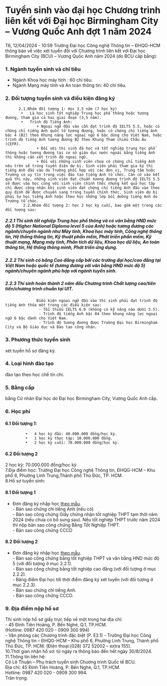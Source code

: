 # Tuyển sinh vào đại học Chương trình liên kết với Đại học Birmingham City – Vương Quốc Anh đợt 1 năm 2024
T6, 12/04/2024 - 10:59
Trường Đại học Công nghệ Thông tin – ĐHQG-HCM thông báo về việc xét tuyển đối với Chương trình liên kết với Đại học Birmingham City (BCU) – Vương Quốc Anh năm 2024 (do BCU cấp bằng):  
### 1. Ngành tuyển sinh và chỉ tiêu
-   Ngành Khoa học máy tính : 60 chỉ tiêu.  
-   Ngành Mạng máy tính và An toàn thông tin: 40 chỉ tiêu.
### 2. Đối tượng tuyển sinh và điều kiện đăng ký  
          2.1.Nhóm đối tượng 1: Học 3,5 năm (7 học kỳ)  
           •   Là học sinh tốt nghiệp Trung học phổ thông hoặc tương đương, tham gia cả hai giai đoạn (3,5 năm).  
           •   Trình độ Tiếng Anh:  
                  + Ngoại ngữ đầu vào cần đạt trình độ IELTS 5.5, hoặc có chứng chỉ tiếng Anh quốc tế tương đương, hoặc có chứng chỉ tiếng Anh bậc 4 (B2) theo Khung năng lực ngoại ngữ 6 bậc dùng cho Việt Nam, hoặc trình độ tiếng Anh tương đương B2 theo Khung Tham chiếu Châu Âu (CEFR).  
                  + Đối với thí sinh đã học và tốt nghiệp trung học phổ thông hoặc tương đương tại cơ sở giáo dục nước ngoài bằng tiếng Anh thì không cần xét trình độ ngoại ngữ.  
                  + Đối với những sinh viên chưa có chứng chỉ tiếng Anh nêu trên sẽ trúng tuyển diện dự bị. Sinh viên phải tham gia kỳ thi tiếng Anh đầu vào do Trường phối hợp với các đơn vị, Trung tâm hoặc Trường có uy tín trong việc đào tạo tiếng Anh tổ chức. Căn cứ vào kết quả thi này, những sinh viên đạt chuẩn tương đương trình độ IELTS 5.5 sẽ được vào học cùng với sinh viên chính thức nhưng kết quả học tập chỉ được công nhận khi sinh viên đạt chứng chỉ tiếng Anh đầu vào theo quy định để được chuyển sang trúng tuyển chính thức. Sinh viên dự bị phải tự học tiếng Anh hoặc theo học những lớp bồi dưỡng tiếng Anh do Trường tổ chức.  
            2.2.Nhóm đối tượng 2: học 2 học kỳ cuối, bao gồm một trong các đối tượng sau:  
##### 2.2.1 Thí sinh tốt nghiệp Trung học phổ thông và có văn bằng HND mức độ 5 (Higher National Diploma level 5 của Anh) hoặc tương đương các ngành/chuyên ngành như  Máy tính, Khoa học máy tính, Công nghệ thông tin, Hệ thống thông tin, Kỹ thuật phần mềm, Phát triển phần mềm, Kỹ thuật mạng, Mạng máy tính, Phân tích dữ liệu, Khoa học dữ liệu, An toàn thông tin, Hệ thống thông minh, Phát triển ứng dụng.  
##### 2.2.2 Thí sinh có bằng Cao đẳng cấp bởi các trường đại học/cao đẳng tại Việt Nam hoặc quốc   tế (tương đương với văn bằng HND mức độ 5) ngành/chuyên ngành phù hợp với  ngành tuyển sinh.  
##### 2.2.3 Thí sinh hoàn thành 2 năm đầu Chương trình Chất lượng cao/tiên tiến/chương trình  chuẩn tại UIT.  
                  Điều kiện ngoại ngữ đầu vào thí sinh phải đạt trình độ tiếng Anh thỏa một trong các điều kiện sau:
                   - Tối thiểu IELTS 6.0 (không có kỹ năng nào dưới 5.5).
                   - Trình độ tiếng Anh bậc 04 theo khung năng lực ngoại ngữ 6 bậc dành cho Việt Nam.
                   - Trình độ tương đương được Trường Đại học Birmingham City và Bộ Giáo dục và Đào tạo công nhận.
### 3. Phương thức tuyển sinh
xét tuyển hồ sơ đăng ký.  
### 4. Loại hình đào tạo
đào tạo theo học chế tín chỉ.  
### 5. Bằng cấp
bằng Cử nhân Đại học do Đại học Birmingham City, Vương Quốc Anh cấp.  
### 6. Học phí
#### 6.1 Đối tượng 1:  
             •   4 học kỳ đầu: 40.000.000 đồng/học kỳ.  
             •   1 học kỳ thực tập: 10.000.000 đồng.  
             •   2 học kỳ cuối: 70.000.000 đồng/học kỳ.  
#### 6.2 Đối tượng 2
2 học kỳ: 70.000.000 đồng/học kỳ  
7.Địa điểm học: Trường Đại học Công nghệ Thông tin, ĐHQG-HCM – Khu phố 6, Phường Linh Trung,Thành phố Thủ Đức, TP. HCM.  
8.Hồ sơ tuyển sinh:  
#### 8.1 Đối tượng 1
- Đơn đăng ký nhập học [theo mẫu](/sites/default/files/uploads/files/202404/phieudkxt-uit-bcu_2.docx).  
                - Bản sao chứng chỉ tiếng Anh (nếu có)  
               - Bản sao công chứng Giấy chứng nhận tốt nghiệp THPT tạm thời năm 2024 (nếu chưa có bổ sung sau). Nếu tốt nghiệp THPT trước năm 2024 thì nộp bản sao công chứng Bằng Tốt  Nghiệp THPT.  
               - Bản sao công chứng CCCD  
#### 8.2 Đối tượng 2
- Đơn đăng ký nhập học [theo mẫu](/sites/default/files/uploads/files/202404/application_bcu_top_up_uit_1.docx).  
              - Bản sao công chứng bằng tốt nghiệp THPT và văn bằng HND mức độ 5  (với đối tượng   ở mục 2.2.1).  
             - Bản sao công chứng bằng tốt nghiệp cao đẳng (với đối tượng ở mục 2.2.2).  
              - Bảng điểm Đại học tới thời điểm đăng ký xét tuyển (với đối tượng ở mục 2.2.3).  
              - Bản sao chứng chỉ tiếng Anh.  
              - Bản sao công chứng CCCD.   
### 9. Địa điểm nộp hồ sơ 
Thí sinh nộp hồ sơ giấy trực tiếp về một trong hai địa chỉ:  
             - 45 Đinh Tiên Hoàng, P. Bến Nghé, Q.1, TP.HCM.  
                  (Hotline: 0987 420 020 - 0909 300 994)  
             - Văn phòng các Chương trình đặc biệt (P. E2.1) - Trường Đại học Công nghệ Thông tin – ĐHQG-HCM – Khu phố 6, Phường Linh Trung, Thành phố Thủ Đức, TP. HCM. (Điện thoại:(028) 372 52002 – extra 155).  
10.Thời gian nhận hồ sơ: từ ngày ra thông báo đến hết ngày 30/8/2024.  
11.Thông tin liên hệ:  
                Cô Lê Thuận – Phụ trách tuyển sinh Chương trình Quốc tế BCU.  
               Địa chỉ: 45 Đinh Tiên Hoàng, P. Bến Nghé, Q.1, TP.HCM.  
                Hotline: 0987 420 020 - 0909 300 994.  
                   Trân trọng.